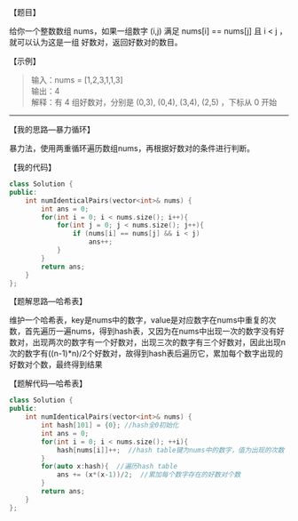 【题目】

给你一个整数数组 nums，如果一组数字 (i,j) 满足 nums[i] == nums[j] 且 i < j ，就可以认为这是一组 好数对，返回好数对的数目。

【示例】

> 输入：nums = [1,2,3,1,1,3]  
> 输出：4  
> 解释：有 4 组好数对，分别是 (0,3), (0,4), (3,4), (2,5) ，下标从 0 开始

---

【我的思路—暴力循环】

暴力法，使用两重循环遍历数组nums，再根据好数对的条件进行判断。

【我的代码】

```c++
class Solution {
public:
    int numIdenticalPairs(vector<int>& nums) {
        int ans = 0;
        for(int i = 0; i < nums.size(); i++){
            for(int j = 0; j < nums.size(); j++){
                if (nums[i] == nums[j] && i < j)
                    ans++;
            }
        }
        return ans;
    }
};
```

【题解思路—哈希表】

维护一个哈希表，key是nums中的数字，value是对应数字在nums中重复的次数，首先遍历一遍nums，得到hash表，又因为在nums中出现一次的数字没有好数对，出现两次的数字有一个好数对，出现三次的数字有三个好数对，因此出现n次的数字有((n-1)*n)/2个好数对，故得到hash表后遍历它，累加每个数字出现的好数对个数，最终得到结果

【题解代码—哈希表】

```c++
class Solution {
public:
    int numIdenticalPairs(vector<int>& nums) {
        int hash[101] = {0}; //hash全0初始化
        int ans = 0;
        for(int i = 0; i < nums.size(); ++i){
            hash[nums[i]]++;  //hash table键为nums中的数字，值为出现的次数       
        }
        for(auto x:hash){  //遍历hash table
            ans += (x*(x-1))/2;  //累加每个数字存在的好数对个数
        }
        return ans;
    }
};
```

